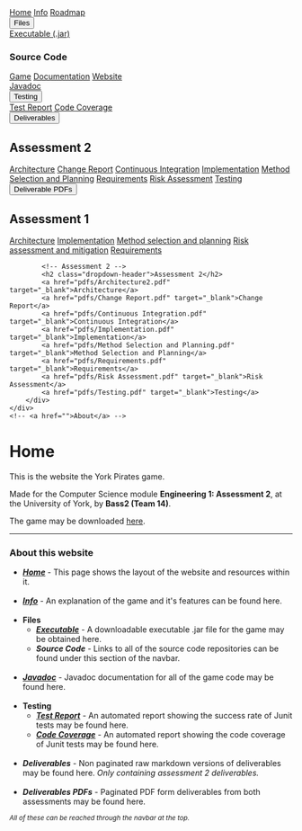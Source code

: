 <head>
    <link rel="stylesheet" href="style.css?v=1.1">
    <title>Pirate Game, Group 3</title>
</head>
<body>
<nav id="navbar" class="topnav">
    <a class="active" href="index.html">Home</a>
    <a href="game.html">Info</a>
    <a href="roadmap.html">Roadmap</a>
    <div class="dropdown">
        <button class="dropbtn">Files
          <i class="fa fa-caret-down"></i>
        </button>
        <div class="dropdown-content">
            <a href="game/desktop-1.0.jar" target="_blank">Executable (.jar)</a>
            <h3 class="dropdown-header">Source Code</h3>
            <a href="https://github.com/engteam14/yorkpirates2" target="_blank">Game</a>
            <a href="https://github.com/engteam14/documentation2" target="_blank">Documentation</a>
            <a href="https://github.com/engteam14/website2" target="_blank">Website</a>
        </div>
    </div>
    <a href="docs.html">Javadoc</a>
    <div class="dropdown">
        <button class="dropbtn">Testing
          <i class="fa fa-caret-down"></i>
        </button>
        <div class="dropdown-content">
            <a href="tests.html">Test Report</a>
            <a href="coverage.html">Code Coverage</a>
        </div>
    </div>
    <div class="dropdown">
        <button class="dropbtn">Deliverables
          <i class="fa fa-caret-down"></i>
        </button>
        <div class="dropdown-content">
            <h2 class="dropdown-header">Assessment 2</h2>
            <a href="architecture.html">Architecture</a>
            <a href="change-report.html">Change Report</a>
            <a href="continuous-integration.html">Continuous Integration</a>
            <a href="implementation.html">Implementation</a>
            <a href="method-selection-planning.html">Method Selection and Planning</a>
            <a href="requirements.html">Requirements</a>
            <a href="risk-assessment.html">Risk Assessment</a>
            <a href="testing.html">Testing</a>
        </div>
    </div>
    <div class="dropdown">
        <button class="dropbtn">Deliverable PDFs
          <i class="fa fa-caret-down"></i>
        </button>
        <div class="dropdown-content">
            <!-- Assessment 1 -->
            <h2 class="dropdown-header">Assessment 1</h2>
            <a href="pdfs/Arch1.pdf" target="_blank">Architecture</a>
            <a href="pdfs/Impl1.pdf" target="_blank">Implementation</a>
            <a href="pdfs/Plan1.pdf" target="_blank">Method selection and planning</a>
            <a href="pdfs/Risk1.pdf" target="_blank">Risk assessment and mitigation</a>
            <a href="pdfs/Req1.pdf" target="_blank">Requirements</a>

            <!-- Assessment 2 -->
            <h2 class="dropdown-header">Assessment 2</h2>
            <a href="pdfs/Architecture2.pdf" target="_blank">Architecture</a>
            <a href="pdfs/Change Report.pdf" target="_blank">Change Report</a>
            <a href="pdfs/Continuous Integration.pdf" target="_blank">Continuous Integration</a>
            <a href="pdfs/Implementation.pdf" target="_blank">Implementation</a>
            <a href="pdfs/Method Selection and Planning.pdf" target="_blank">Method Selection and Planning</a>
            <a href="pdfs/Requirements.pdf" target="_blank">Requirements</a>
            <a href="pdfs/Risk Assessment.pdf" target="_blank">Risk Assessment</a>
            <a href="pdfs/Testing.pdf" target="_blank">Testing</a>
        </div>
    </div>
    <!-- <a href="">About</a> -->
</nav>
<page>
    <div id="background">
        <div id="main-area">
            <div id="text-area">
                <h1>
                    Home
                </h1>
                <p>
                    This is the website the York Pirates game.
                </p>
                <p>
                    Made for the Computer Science module <b>Engineering 1: Assessment 2</b>, at the University of York, by <b>Bass2 (Team 14)</b>.
                </p>
                <p>
                    The game may be downloaded <a href="game/desktop-1.0.jar">here</a>.
                </p>
                <hr>
                <h3>
                    About this website
                </h3>
                <ul>
                    <li>
                        <a href="index.html"><b><i>Home</i></b></a> - This page shows the layout of the website and resources within it.
                    </li>
                    <br>
                    <li>
                        <a href="game.html"><b><i>Info</i></b></a> - An explanation of the game and it's features can be found here.
                    </li>
                    <br>
                    <li>
                        <b>Files</b>
                        <ul>
                            <li>
                                <a href="game/desktop-1.0.jar"><b><i>Executable</i></b></a> - A downloadable executable .jar file for the game may be obtained here.
                            </li>
                            <li>
                                <b><i>Source Code</i></b> - Links to all of the source code repositories can be found under this section of the navbar.
                            </li>
                        </ul>
                    </li>
                    <br>
                    <li>
                        <a href="docs.html"><b><i>Javadoc</i></b></a> - Javadoc documentation for all of the game code may be found here.
                    </li>
                    <br>
                    <li>
                        <b>Testing</b>
                        <ul>
                            <li>
                                <a href="tests.html"><b><i>Test Report</i></b></a> - An automated report showing the success rate of Junit tests may be found here.
                            </li>
                            <li>
                                <a href="coverage.html"><b><i>Code Coverage</i></b></a> - An automated report showing the code coverage of Junit tests may be found here.
                            </li>
                        </ul>
                    </li>
                    <br>
                    <li>
                        <b><i>Deliverables</i></b> - Non paginated raw markdown versions of deliverables may be found here. <i>Only containing assessment 2 deliverables.</i>
                    </li>
                    <br>
                    <li>
                        <b><i>Deliverables PDFs</i></b> - Paginated PDF form deliverables from both assessments may be found here.
                    </li>
                </ul>
                <small><i>
                    All of these can be reached through the navbar at the top.
                </i></small>
            </div>
        </div>
    </div>
</page>
</body>
